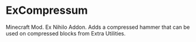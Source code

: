 # ExCompressum
Minecraft Mod. Ex Nihilo Addon. Adds a compressed hammer that can be used on compressed blocks from Extra Utilities.
